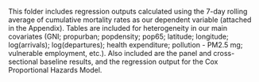 This folder includes regression outputs calculated using the 7-day rolling average of cumulative mortality rates as our dependent variable (attached in the Appendix). Tables are included for heterogeneity in our main covariates (GNI; propurban; popdensity; pop65; latitude; longitude; log(arrivals); log(departures); health expenditure; pollution - PM2.5 mg; vulnerable employment, etc.). Also included are the panel and cross-sectional baseline results, and the regression output for the Cox Proportional Hazards Model.  
